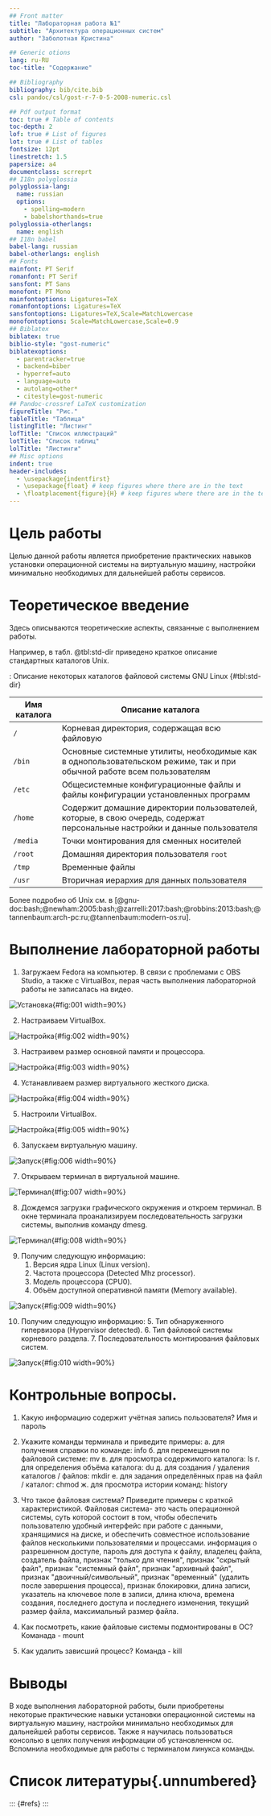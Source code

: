 ```yaml
---
## Front matter
title: "Лабораторная работа №1"
subtitle: "Архитектура операционных систем"
author: "Заболотная Кристина"

## Generic otions
lang: ru-RU
toc-title: "Содержание"

## Bibliography
bibliography: bib/cite.bib
csl: pandoc/csl/gost-r-7-0-5-2008-numeric.csl

## Pdf output format
toc: true # Table of contents
toc-depth: 2
lof: true # List of figures
lot: true # List of tables
fontsize: 12pt
linestretch: 1.5
papersize: a4
documentclass: scrreprt
## I18n polyglossia
polyglossia-lang:
  name: russian
  options:
	- spelling=modern
	- babelshorthands=true
polyglossia-otherlangs:
  name: english
## I18n babel
babel-lang: russian
babel-otherlangs: english
## Fonts
mainfont: PT Serif
romanfont: PT Serif
sansfont: PT Sans
monofont: PT Mono
mainfontoptions: Ligatures=TeX
romanfontoptions: Ligatures=TeX
sansfontoptions: Ligatures=TeX,Scale=MatchLowercase
monofontoptions: Scale=MatchLowercase,Scale=0.9
## Biblatex
biblatex: true
biblio-style: "gost-numeric"
biblatexoptions:
  - parentracker=true
  - backend=biber
  - hyperref=auto
  - language=auto
  - autolang=other*
  - citestyle=gost-numeric
## Pandoc-crossref LaTeX customization
figureTitle: "Рис."
tableTitle: "Таблица"
listingTitle: "Листинг"
lofTitle: "Список иллюстраций"
lotTitle: "Список таблиц"
lolTitle: "Листинги"
## Misc options
indent: true
header-includes:
  - \usepackage{indentfirst}
  - \usepackage{float} # keep figures where there are in the text
  - \floatplacement{figure}{H} # keep figures where there are in the text
---
```


# Цель работы

Целью данной работы является приобретение практических навыков установки операционной системы на виртуальную машину, настройки минимально необходимых для дальнейшей работы сервисов.

# Теоретическое введение

Здесь описываются теоретические аспекты, связанные с выполнением работы.

Например, в табл. @tbl:std-dir приведено краткое описание стандартных каталогов Unix.

: Описание некоторых каталогов файловой системы GNU Linux {#tbl:std-dir}

| Имя каталога | Описание каталога                                                                                                          |
|--------------|----------------------------------------------------------------------------------------------------------------------------|
| `/`          | Корневая директория, содержащая всю файловую                                                                               |
| `/bin `      | Основные системные утилиты, необходимые как в однопользовательском режиме, так и при обычной работе всем пользователям     |
| `/etc`       | Общесистемные конфигурационные файлы и файлы конфигурации установленных программ                                           |
| `/home`      | Содержит домашние директории пользователей, которые, в свою очередь, содержат персональные настройки и данные пользователя |
| `/media`     | Точки монтирования для сменных носителей                                                                                   |
| `/root`      | Домашняя директория пользователя  `root`                                                                                   |
| `/tmp`       | Временные файлы                                                                                                            |
| `/usr`       | Вторичная иерархия для данных пользователя                                                                                 |

Более подробно об Unix см. в [@gnu-doc:bash;@newham:2005:bash;@zarrelli:2017:bash;@robbins:2013:bash;@tannenbaum:arch-pc:ru;@tannenbaum:modern-os:ru].

# Выполнение лабораторной работы

1. Загружаем Fedora на компьютер. В связи с проблемами с OBS  Studio, а также с VirtualBox, перая часть выполнения лабораторной работы не записалась на видео.

![Установка](image/11.png){#fig:001 width=90%}

2. Настраиваем VirtualBox.

![Настройка](image/12.png){#fig:002 width=90%}

3. Настраивем размер основной памяти и процессора.

![Настройка](image/13.png){#fig:003 width=90%}

4. Устанавливаем размер виртуального жесткого диска.

![Настройка](image/14.png){#fig:004 width=90%}

5. Настроили VirtualBox.

![Настройка](image/15.png){#fig:005 width=90%}

6. Запускаем виртуальную машину.

![Запуск](image/16.png){#fig:006 width=90%}

7. Открываем терминал в виртуальной машине.

![Терминал](image/17.png){#fig:007 width=90%}

8. Дождемся загрузки графического окружения и откроем терминал. В окне терминала проанализируем последовательность загрузки системы, выполнив команду dmesg.

![Терминал](image/18.png){#fig:008 width=90%}

9. Получим следующую информацию:
    1. Версия ядра Linux (Linux version).
    2. Частота процессора (Detected Mhz processor).
    3. Модель процессора (CPU0).
    4. Объём доступной оперативной памяти (Memory available).

![Запуск](image/19.png){#fig:009 width=90%}

10. Получим следующую информацию:
    5. Тип обнаруженного гипервизора (Hypervisor detected).
    6. Тип файловой системы корневого раздела.
    7. Последовательность монтирования файловых систем.
    
![Запуск](image/20.png){#fig:010 width=90%}

# Контрольные вопросы.

1. Какую информацию содержит учётная запись пользователя? Имя и пароль
2. Укажите команды терминала и приведите примеры:
a. для получения справки по команде: info
б. для перемещения по файловой системе: mv
в. для просмотра содержимого каталога: ls
г. для определения объёма каталога: du
д. для создания / удаления каталогов / файлов: mkdir
е. для задания определённых прав на файл / каталог: chmod
ж. для просмотра истории команд: history

3. Что такое файловая система? Приведите примеры с краткой характеристикой.
Файловая система- это часть операционной системы, суть которой состоит в том, чтобы обеспечить пользователю удобный интерфейс при работе с данными, хранящимися на диске, и обеспечить совместное использование файлов несколькими пользователями и процессами. информация о разрешенном доступе, пароль для доступа к файлу, владелец файла, создатель файла, признак "только для чтения", признак "скрытый файл", признак "системный файл", признак "архивный файл", признак "двоичный/символьный", признак "временный" (удалить после завершения
процесса), признак блокировки, длина записи, указатель на ключевое поле в записи, длина ключа, времена создания, последнего доступа и последнего изменения, текущий размер файла, максимальный размер файла.

4. Как посмотреть, какие файловые системы подмонтированы в ОС? Команада - mount
   
5. Как удалить зависший процесс? Команда - kill

# Выводы

В ходе выполнения лабораторной работы, были приобретены некоторые практические навыки установки операционной системы на виртуальную машину, настройки минимально необходимых для дальнейшей работы сервисов. Также я  научилась пользоваться консолью в целях получения информации об установленном ос. Вспомнила необходимые для работы с терминалом линукса команды.

# Список литературы{.unnumbered}

::: {#refs}
:::
